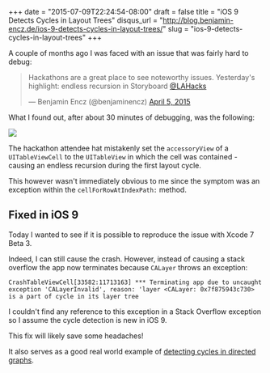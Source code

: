 +++
date = "2015-07-09T22:24:54-08:00"
draft = false
title = "iOS 9 Detects Cycles in Layout Trees"
disqus_url = "http://blog.benjamin-encz.de/ios-9-detects-cycles-in-layout-trees/"
slug = "ios-9-detects-cycles-in-layout-trees"
+++

A couple of months ago I was faced with an issue that was fairly hard to debug:

<blockquote class="twitter-tweet" lang="en"><p lang="en" dir="ltr">Hackathons are a great place to see noteworthy issues. Yesterday&#39;s highlight: endless recursion in Storyboard <a href="https://twitter.com/LAHacks">@LAHacks</a></p>&mdash; Benjamin Encz (@benjaminencz) <a href="https://twitter.com/benjaminencz/status/584757451469127680">April 5, 2015</a></blockquote>
<script async src="//platform.twitter.com/widgets.js" charset="utf-8"></script>

<!--more-->

What I found out, after about 30 minutes of debugging, was the following:

![](https://www.dropbox.com/s/kcjgm6sgftmxo5y/accessoryView.png?dl=1)

The hackathon attendee hat mistakenly set the `accessoryView` of a `UITableViewCell` to the `UITableView` in which the cell was contained - causing an endless recursion during the first layout cycle.

This however wasn't immediately obvious to me since the symptom was an exception within the `cellForRowAtIndexPath:` method.

## Fixed in iOS 9

Today I wanted to see if it is possible to reproduce the issue with Xcode 7 Beta 3.

Indeed, I can still cause the crash. However, instead of causing a stack overflow the app now terminates because `CALayer` throws an exception:

```
CrashTableViewCell[33582:11713163] *** Terminating app due to uncaught exception 'CALayerInvalid', reason: 'layer <CALayer: 0x7f875943c730> is a part of cycle in its layer tree
```

I couldn't find any reference to this exception in a Stack Overflow exception so I assume the cycle detection is new in iOS 9.

This fix will likely save some headaches!

It also serves as a good real world example of [detecting cycles in directed graphs](https://en.wikipedia.org/wiki/Tarjan%27s_strongly_connected_components_algorithm).
